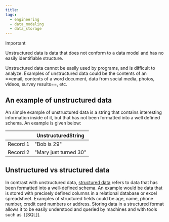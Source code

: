 ```yaml
---
title: 
tags:
  - engineering
  - data_modeling
  - data_storage
---
```

>[!Important]
> Unstructured data is data that does not conform to a data model and has no easily identifiable structure. 

Unstructured data cannot be easily used by programs, and is difficult to analyze. Examples of unstructured data could be the contents of an ==email, contents of a word document, data from social media, photos, videos, survey results==, etc.
## An example of unstructured data

An simple example of unstructured data is a string that contains interesting information inside of it, but that has not been formatted into a well defined schema. An example is given below:

|               |  **UnstructuredString**|
|---------| -----------|
|Record 1| "Bob is 29" |
|Record 2| "Mary just turned 30"|

## Unstructured vs structured data

In contrast with unstructured data, [structured data](term/structured%20data.md) refers to data that has been formatted into a well-defined schema. An example would be data that is stored with precisely defined columns in a relational database or excel spreadsheet. Examples of structured fields could be age, name, phone number, credit card numbers or address. Storing data in a structured format allows it to be easily understood and queried by machines and with tools such as  [[SQL]].

  

